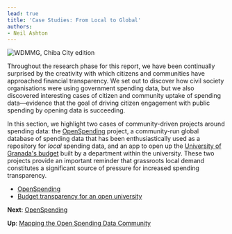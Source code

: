 ```yaml
---
lead: true
title: 'Case Studies: From Local to Global'
authors:
- Neil Ashton
---
```

![WDMMG, Chiba City edition](http://i.imgur.com/qBuiQiK.png)

Throughout the research phase for this report, we have been continually surprised by the creativity with which citizens and communities have approached financial transparency. We set out to discover how civil society organisations were using government spending data, but we also discovered interesting cases of citizen and community uptake of spending data—evidence that the goal of driving citizen engagement with public spending by opening data is succeeding.

In this section, we highlight two cases of community-driven projects around spending data: the [OpenSpending](./openspending/) project, a community-run global database of spending data that has been enthusiastically used as a repository for *local* spending data, and an app to open up the [University of Granada's budget](./opening-university/) built by a department within the university. These two projects provide an important reminder that grassroots local demand constitutes a significant source of pressure for increased spending transparency.

* [OpenSpending](./openspending/)
* [Budget transparency for an open university](./opening-university/)

**Next**: [OpenSpending](./openspending/)

**Up**: [Mapping the Open Spending Data Community](../)
